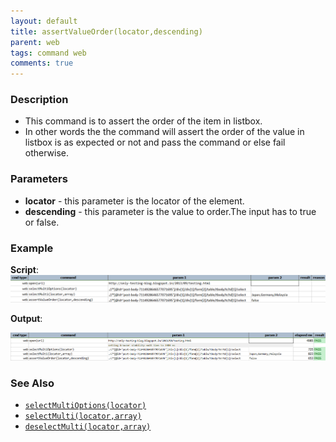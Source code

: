 ```yaml
---
layout: default
title: assertValueOrder(locator,descending)
parent: web
tags: command web
comments: true
---
```


### Description

- This command is to assert the order of the item in listbox.
- In other words the  the command will assert the order of the value in listbox is as expected or not and pass the command or else fail otherwise.

### Parameters

- **locator** - this parameter is the locator of the element.
- **descending** - this parameter is the value to order.The input has to true or false.

### Example
**Script**:<br/>
![](image/assertValueOrder_01.png)

**Output**:<br/>

![](image/assertValueOrder_02.png)

### See Also

- [`selectMultiOptions(locator)`](selectMultiOptions(locator))
- [`selectMulti(locator,array)`](selectMulti(locator,array))
- [`deselectMulti(locator,array)`](deselectMulti(locator,array))